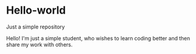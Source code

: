 # Hello-world
Just a simple repository

Hello!
I'm just a simple student, who wishes to learn coding better and then share my work with others.

